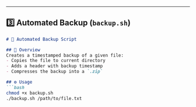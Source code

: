 
---

## 3️⃣ **Automated Backup (`backup.sh`)**

```markdown
# 💾 Automated Backup Script

## 📌 Overview
Creates a timestamped backup of a given file:
- Copies the file to current directory
- Adds a header with backup timestamp
- Compresses the backup into a `.zip`

## ⚙️ Usage
```bash
chmod +x backup.sh
./backup.sh /path/to/file.txt
